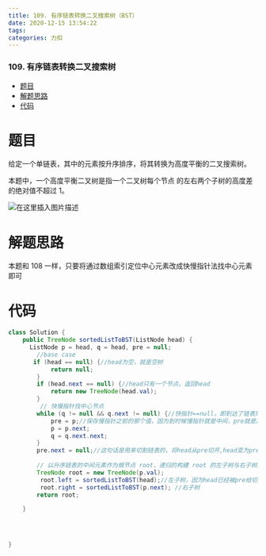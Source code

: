 ```yaml
---
title: 109. 有序链表转换二叉搜索树（BST）
date: 2020-12-15 13:54:22
tags: 
categories: 力扣
---
```


<!--more-->

### 109\. 有序链表转换二叉搜索树

- [题目](#_1)
- [解题思路](#_9)
- [代码](#_12)

# 题目

给定一个单链表，其中的元素按升序排序，将其转换为高度平衡的二叉搜索树。

本题中，一个高度平衡二叉树是指一个二叉树每个节点 的左右两个子树的高度差的绝对值不超过 1。

![在这里插入图片描述](https://img-blog.csdnimg.cn/20201215135249305.png?x-oss-process=image/watermark,type_ZmFuZ3poZW5naGVpdGk,shadow_10,text_aHR0cHM6Ly9ibG9nLmNzZG4ubmV0L3FxXzIxMDQwNTU5,size_16,color_FFFFFF,t_70)

# 解题思路

本题和 108 一样，只要将通过数组索引定位中心元素改成快慢指针法找中心元素即可

# 代码

```java
class Solution {
    public TreeNode sortedListToBST(ListNode head) {
      ListNode p = head, q = head, pre = null;
        //base case
       if (head == null) {//head为空，就是空树
            return null;
        }
        if (head.next == null) {//head只有一个节点，返回head
            return new TreeNode(head.val);
        }
         // 快慢指针找中心节点
        while (q != null && q.next != null) {//快指针==null，即到达了链表尾部，这时候慢指针刚好到达链表中间位置，可以自己举例试试，因为快指针一次走两步，慢的一次走一步
            pre = p;//保存慢指针之前的那个值，因为到时候慢指针就是中间，pre就是左子树
            p = p.next;
            q = q.next.next;
        }
        pre.next = null;//这句话是用来切割链表的，将head从pre切开,head变为pre左边部分,p为pre右边部分。
       
        // 以升序链表的中间元素作为根节点 root，递归的构建 root 的左子树与右子树。
        TreeNode root = new TreeNode(p.val);
         root.left = sortedListToBST(head);//左子树，因为head已经被pre给切割了，只要遍历到pre.next是null，就会返回null。这样就保证了只有左子树
         root.right = sortedListToBST(p.next); //右子树
        return root;

    }

   


}
```